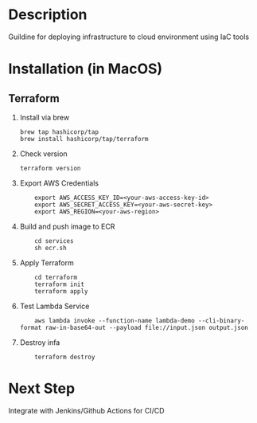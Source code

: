 # Description
Guildine for deploying infrastructure to cloud environment using IaC tools

# Installation (in MacOS)
 ## Terraform
 1. Install via brew

    ```
    brew tap hashicorp/tap
    brew install hashicorp/tap/terraform
    ```

2. Check version
    ```
    terraform version
    ```

3. Export AWS Credentials

    ```
        export AWS_ACCESS_KEY_ID=<your-aws-access-key-id>
        export AWS_SECRET_ACCESS_KEY=<your-aws-secret-key>
        export AWS_REGION=<your-aws-region>
    ```

4. Build and push image to ECR
    ```
        cd services
        sh ecr.sh
    ```

5. Apply Terraform
    ```
        cd terraform
        terraform init
        terraform apply
    ```

6. Test Lambda Service
    ```
        aws lambda invoke --function-name lambda-demo --cli-binary-format raw-in-base64-out --payload file://input.json output.json
    ```

7. Destroy infa
    ```
        terraform destroy
    ```

# Next Step 
Integrate with Jenkins/Github Actions for CI/CD
    
